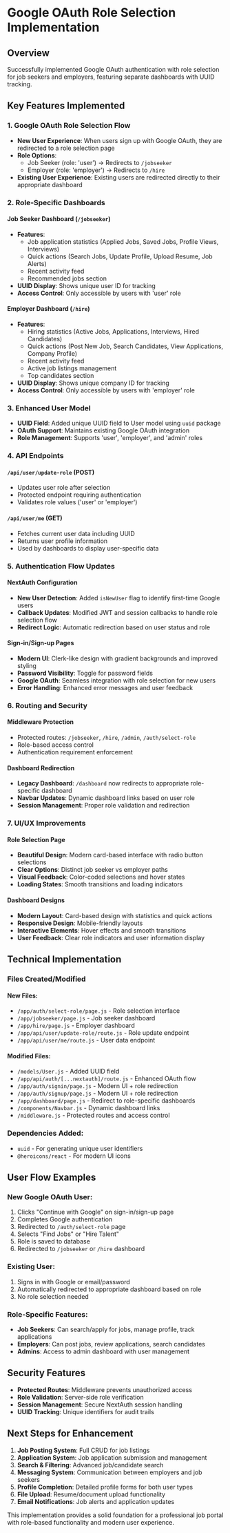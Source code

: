 # Google OAuth Role Selection Implementation

## Overview
Successfully implemented Google OAuth authentication with role selection for job seekers and employers, featuring separate dashboards with UUID tracking.

## Key Features Implemented

### 1. Google OAuth Role Selection Flow
- **New User Experience**: When users sign up with Google OAuth, they are redirected to a role selection page
- **Role Options**: 
  - Job Seeker (role: 'user') → Redirects to `/jobseeker`
  - Employer (role: 'employer') → Redirects to `/hire`
- **Existing User Experience**: Existing users are redirected directly to their appropriate dashboard

### 2. Role-Specific Dashboards

#### Job Seeker Dashboard (`/jobseeker`)
- **Features**:
  - Job application statistics (Applied Jobs, Saved Jobs, Profile Views, Interviews)
  - Quick actions (Search Jobs, Update Profile, Upload Resume, Job Alerts)
  - Recent activity feed
  - Recommended jobs section
- **UUID Display**: Shows unique user ID for tracking
- **Access Control**: Only accessible by users with 'user' role

#### Employer Dashboard (`/hire`)
- **Features**:
  - Hiring statistics (Active Jobs, Applications, Interviews, Hired Candidates)
  - Quick actions (Post New Job, Search Candidates, View Applications, Company Profile)
  - Recent activity feed
  - Active job listings management
  - Top candidates section
- **UUID Display**: Shows unique company ID for tracking
- **Access Control**: Only accessible by users with 'employer' role

### 3. Enhanced User Model
- **UUID Field**: Added unique UUID field to User model using `uuid` package
- **OAuth Support**: Maintains existing Google OAuth integration
- **Role Management**: Supports 'user', 'employer', and 'admin' roles

### 4. API Endpoints

#### `/api/user/update-role` (POST)
- Updates user role after selection
- Protected endpoint requiring authentication
- Validates role values ('user' or 'employer')

#### `/api/user/me` (GET)
- Fetches current user data including UUID
- Returns user profile information
- Used by dashboards to display user-specific data

### 5. Authentication Flow Updates

#### NextAuth Configuration
- **New User Detection**: Added `isNewUser` flag to identify first-time Google users
- **Callback Updates**: Modified JWT and session callbacks to handle role selection flow
- **Redirect Logic**: Automatic redirection based on user status and role

#### Sign-in/Sign-up Pages
- **Modern UI**: Clerk-like design with gradient backgrounds and improved styling
- **Password Visibility**: Toggle for password fields
- **Google OAuth**: Seamless integration with role selection for new users
- **Error Handling**: Enhanced error messages and user feedback

### 6. Routing and Security

#### Middleware Protection
- Protected routes: `/jobseeker`, `/hire`, `/admin`, `/auth/select-role`
- Role-based access control
- Authentication requirement enforcement

#### Dashboard Redirection
- **Legacy Dashboard**: `/dashboard` now redirects to appropriate role-specific dashboard
- **Navbar Updates**: Dynamic dashboard links based on user role
- **Session Management**: Proper role validation and redirection

### 7. UI/UX Improvements

#### Role Selection Page
- **Beautiful Design**: Modern card-based interface with radio button selections
- **Clear Options**: Distinct job seeker vs employer paths
- **Visual Feedback**: Color-coded selections and hover states
- **Loading States**: Smooth transitions and loading indicators

#### Dashboard Designs
- **Modern Layout**: Card-based design with statistics and quick actions
- **Responsive Design**: Mobile-friendly layouts
- **Interactive Elements**: Hover effects and smooth transitions
- **User Feedback**: Clear role indicators and user information display

## Technical Implementation

### Files Created/Modified

#### New Files:
- `/app/auth/select-role/page.js` - Role selection interface
- `/app/jobseeker/page.js` - Job seeker dashboard
- `/app/hire/page.js` - Employer dashboard
- `/app/api/user/update-role/route.js` - Role update endpoint
- `/app/api/user/me/route.js` - User data endpoint

#### Modified Files:
- `/models/User.js` - Added UUID field
- `/app/api/auth/[...nextauth]/route.js` - Enhanced OAuth flow
- `/app/auth/signin/page.js` - Modern UI + role redirection
- `/app/auth/signup/page.js` - Modern UI + role redirection
- `/app/dashboard/page.js` - Redirect to role-specific dashboards
- `/components/Navbar.js` - Dynamic dashboard links
- `/middleware.js` - Protected routes and access control

### Dependencies Added:
- `uuid` - For generating unique user identifiers
- `@heroicons/react` - For modern UI icons

## User Flow Examples

### New Google OAuth User:
1. Clicks "Continue with Google" on sign-in/sign-up page
2. Completes Google authentication
3. Redirected to `/auth/select-role` page
4. Selects "Find Jobs" or "Hire Talent"
5. Role is saved to database
6. Redirected to `/jobseeker` or `/hire` dashboard

### Existing User:
1. Signs in with Google or email/password
2. Automatically redirected to appropriate dashboard based on role
3. No role selection needed

### Role-Specific Features:
- **Job Seekers**: Can search/apply for jobs, manage profile, track applications
- **Employers**: Can post jobs, review applications, search candidates
- **Admins**: Access to admin dashboard with user management

## Security Features
- **Protected Routes**: Middleware prevents unauthorized access
- **Role Validation**: Server-side role verification
- **Session Management**: Secure NextAuth session handling
- **UUID Tracking**: Unique identifiers for audit trails

## Next Steps for Enhancement
1. **Job Posting System**: Full CRUD for job listings
2. **Application System**: Job application submission and management
3. **Search & Filtering**: Advanced job/candidate search
4. **Messaging System**: Communication between employers and job seekers
5. **Profile Completion**: Detailed profile forms for both user types
6. **File Upload**: Resume/document upload functionality
7. **Email Notifications**: Job alerts and application updates

This implementation provides a solid foundation for a professional job portal with role-based functionality and modern user experience.
